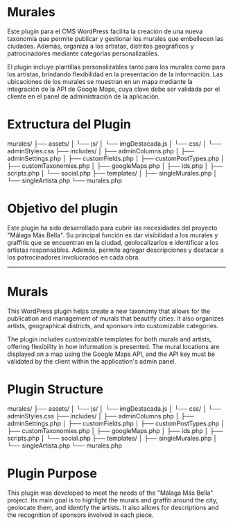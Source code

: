 # Murales

Este plugin para el CMS WordPress facilita la creación de una nueva taxonomía que permite publicar y gestionar los murales que embellecen las ciudades. Además, organiza a los artistas, distritos geográficos y patrocinadores mediante categorías personalizables.

El plugin incluye plantillas personalizables tanto para los murales como para los artistas, brindando flexibilidad en la presentación de la información. Las ubicaciones de los murales se muestran en un mapa mediante la integración de la API de Google Maps, cuya clave debe ser validada por el cliente en el panel de administración de la aplicación.

# Extructura del Plugin 
murales/
├── assets/
│   └── js/
│       └── imgDestacada.js
│   └── css/
│       └── adminStyles.css
├── includes/
│   ├── adminColumns.php
│   ├── adminSettings.php
│   ├── customFields.php
│   ├── customPostTypes.php
│   ├── customTaxonomies.php
│   ├── googleMaps.php
│   ├── ids.php
│   ├── scripts.php
│   └── social.php
├── templates/
│   ├── singleMurales.php
│   └── singleArtista.php
└── murales.php

# Objetivo del plugin
Este plugin ha sido desarrollado para cubrir las necesidades del proyecto "Málaga Más Bella". Su principal función es dar visibilidad a los murales y graffitis que se encuentran en la ciudad, geolocalizarlos e identificar a los artistas responsables. Además, permite agregar descripciones y destacar a los patrocinadores involucrados en cada obra.


_____________________________________________________________________________________


# Murals
This WordPress plugin helps create a new taxonomy that allows for the publication and management of murals that beautify cities. It also organizes artists, geographical districts, and sponsors into customizable categories.

The plugin includes customizable templates for both murals and artists, offering flexibility in how information is presented. The mural locations are displayed on a map using the Google Maps API, and the API key must be validated by the client within the application's admin panel.

# Plugin Structure
murales/
├── assets/
│   └── js/
│       └── imgDestacada.js
│   └── css/
│       └── adminStyles.css
├── includes/
│   ├── adminColumns.php
│   ├── adminSettings.php
│   ├── customFields.php
│   ├── customPostTypes.php
│   ├── customTaxonomies.php
│   ├── googleMaps.php
│   ├── ids.php
│   ├── scripts.php
│   └── social.php
├── templates/
│   ├── singleMurales.php
│   └── singleArtista.php
└── murales.php

# Plugin Purpose
This plugin was developed to meet the needs of the "Málaga Más Bella" project. Its main goal is to highlight the murals and graffiti around the city, geolocate them, and identify the artists. It also allows for descriptions and the recognition of sponsors involved in each piece.
